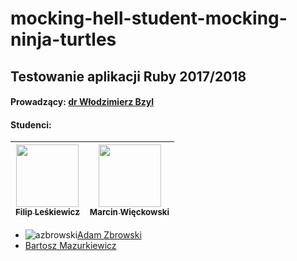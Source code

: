 # mocking-hell-student-mocking-ninja-turtles
## Testowanie aplikacji Ruby 2017/2018
#### Prowadzący: [dr Włodzimierz Bzyl](https://github.com/wbzyl)
#### Studenci: 
| [<img src="https://avatars3.githubusercontent.com/u/16317532?v=3" width="100px;"/><br /><sub>Filip Leśkiewicz</sub>](https://github.com/fleskiewicz)<br />| [<img src="https://avatars1.githubusercontent.com/u/32486835?v=3" width="100px;"/><br /><sub>Marcin Więckowski</sub>](https://github.com/mwieckowsk)<br />|
| :---: | :---: |

* ![azbrowski](https://avatars0.githubusercontent.com/u/32486117?s=40&v=4)[Adam Zbrowski](https://github.com/azbrowski)
* [Bartosz Mazurkiewicz](https://github.com/GitGod)
<!---![gitgod](https://avatars1.githubusercontent.com/u/16317542?s=40&v=4)--->

